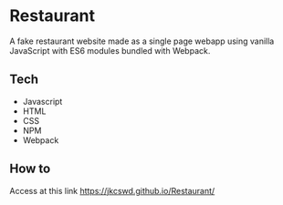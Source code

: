 # Restaurant
A fake restaurant website made as a single page webapp using vanilla JavaScript with ES6 modules 
bundled with Webpack.

## Tech
- Javascript
- HTML
- CSS
- NPM
- Webpack

## How to
Access at this link https://jkcswd.github.io/Restaurant/
